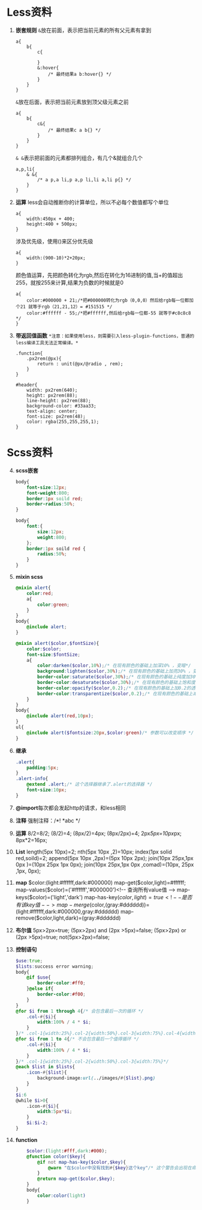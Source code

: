 # Less资料
1. **嵌套规则**
    `&`放在前面，表示把当前元素的所有父元素有拿到
    ```less
    a{
        b{
            c{

            }
            &:hover{
                /* 最终结果a b:hover{} */
            }
        }
    }
    ```
    `&`放在后面，表示把当前元素放到顶父级元素之前
    ```less
    a{
        b{
            c&{
                /* 最终结果c a b{} */
            }
        }
    }
    ```
    `& &`表示把前面的元素都排列组合，有几个&就组合几个
    ```less
    a,p,li{
        & &{
            /* a p,a li,p a,p li,li a,li p{} */
        }
    }
    ```
2. **运算**
    less会自动推断你的计算单位，所以不必每个数值都写个单位
    ```less
    a{
        width:450px + 400;
        height:400 + 500px;
    }
    ```
    涉及优先级，使用()来区分优先级
    ```less
    a{
        width:(900-10)*2+20px;
    }
    ```
    颜色值运算，先把颜色转化为rgb,然后在转化为16进制的值,当+的值超出255，就按255来计算,结果为负数的时候就是0
    ```less
    a{
        color:#000000 + 21;/*把#000000转化为rgb（0,0,0）然后给rgb每一位都加个21 就等于rgb（21,21,12）= #151515 */
        color:#ffffff - 55;/*把#ffffff,然后给rgb每一位都-55 就等于#c8c8c8 */
    }
    ```
3. **带返回值函数**
    `*注意：如果使用less，则需要引入less-plugin-functions，普通的less编译工具无法正常编译。*`
    ```less
    .function{
        .px2rem(@px){
            return : unit(@px/@radio , rem);
        }
    }

    #header{
        width: px2rem(640);
        height: px2rem(88);
        line-height: px2rem(88);
        background-color: #33aa33;
        text-align: center;
        font-size: px2rem(48);
        color: rgba(255,255,255,1);
    }
    ```


# Scss资料
4. **scss嵌套**
    ```css
    body{
        font-size:12px;
        font-weight:800;
        border:1px soild red;
        border-radius:50%;
    }
    ```
    ```scss
    body{
        font:{
            size:12px;
            weight:800;
        };
        border:1px soild red {
            radius:50%;
        }
    }
    ```
5. **mixin scss**
    ```scss
    @mixin alert{
        color:red;
        a{
            color:green;
        }
    }
    body{
        @include alert;
    }
    ```
    ```scss
    @mixin alert($color,$fontSize){
        color:$color;
        font-size:$fontSize;
        a{
            color:darken($color,10%);/* 在现有颜色的基础上加深10% ，变暗*/
            background:lighten($color,30%);/* 在现有颜色的基础上加亮30% ，变亮*/
            border-color:saturate($color,30%);/* 在现有颜色的基础上纯度加30% */
            border-color:desaturate($color,30%);/* 在现有颜色的基础上饱和度减30% */
            border-color:opacify($color,0.2);/* 在现有颜色的基础上加0.2的透明度，越不透明*/
            border-color:transparentize($color,0.2);/* 在现有颜色的基础上减0.2的透明度，越透明*/
        }
    }
    body{
        @include alert(red,10px);
    }
    ul{
        @include alert($fontsize:20px,$color:green)/* 参数可以改变顺序 */
    }
    ```
6. **继承**
    ```scss
    .alert{
        padding:5px;
    }
    .alert-info{
        @extend .alert;/* 这个选择器继承了.alert的选择器 */
        font-size:10px;
    }
    ```
7. **@import**每次都会发起http的请求，和less相同
8. **注释**
    强制注释：/*!<!-- 加了一个叹号表示强制注释，在源码压缩后的css中会显示 -->
              *abc
              */
9. **运算**
    8/2=8/2;
    (8/2)=4;
    (8px/2)=4px;
    (8px/2px)=4;
    2px*5px=10px*px;
    8px*2=16px;
10. **List**
    length(5px 10px)=2;<!-- 列表的长度 -->
    nth(5px 10px ,2)=10px;<!-- 得到列表中的第二项 -->
    index(1px solid red,soild)=2;<!-- 得到这个值在第几项 -->
    append(5px 10px ,2px)=(5px 10px 2px);<!-- 拼接列表 -->
    join(10px 25px,1px 0px )=(10px 25px 1px 0px);<!-- 拼接列表 -->
    join(10px 25px,1px 0px ,comad)=(10px, 25px ,1px, 0px);<!-- 用逗号连接 -->

11. **map**
    $color:(light:#ffffff,dark:#000000)
    map-get($color,light)=#ffffff;<!-- 查询key的值 -->
    map-values($color)=('#ffffff','#000000')<!-- 查询所有value值 -->
    map-keys($color)=('light','dark')<!-- 查询所有key值 -->
    map-has-key($color,light)=true<!-- 是否有该key值 -->
    map-merge($color,(gray:#dddddd))=(light:#ffffff,dark:#000000,gray:#dddddd)<!-- 合并 -->
    map-remove($color,light,dark)=(gray:#dddddd)<!-- 移除哪几个key及对应的value值 -->
12. **布尔值**
    5px>2px=true;
    (5px>2px) and (2px >5px)=false;<!-- 1false为false -->
    (5px>2px) or (2px >5px)=true;<!-- 1true为true -->
    not(5px>2px)=false;<!-- 取反 -->
13. **控制语句**
    ```scss
    $use:true;
    $lists:success error warning;
    body{
        @if $use{
            border-color:#ff0;
        }@else if{
            border-color:#f00;
        }
    }
    @for $i from 1 through 4{/* 会包含最后一次的循环 */
        .col-#{$i}{
            width:100% / 4 * $i;
        }
    }/* .col-1{width:25%}.col-2{width:50%}.col-3{width:75%}.col-4{width:100%} */
    @for $i from 1 to 4{/* 不会包含最后一个值得循环 */
        .col-#{$i}{
            width:100% / 4 * $i;
        }
    }/* .col-1{width:25%}.col-2{width:50%}.col-3{width:75%}*/
    @each $list in $lists{
        .icon-#{$list}{
            background-image:url(../images/#{$list}.png)
        }
    }
    $i:6
    @while $i>0{
        .icon-#{$i}{
            width:5px*$i;
        }
        $i:$i-2;
    }

    ```






14. **function**
    ```scss
        $color:(light:#fff,dark:#000);
        @function color($key){
            @if not map-has-key($color,$key){
                @warn "在$color中没有找到#{$key}这个key"/* 这个警告会出现在命令行中 */
            }
            @return map-get($color,$key);
        }
        body{
            color:color(light)
        }
    ```



